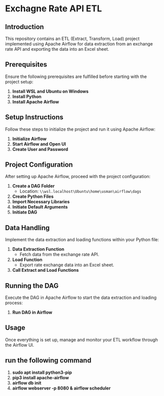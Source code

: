 # Exchagne Rate API ETL

## Introduction
This repository contains an ETL (Extract, Transform, Load) project implemented using Apache Airflow for data extraction from an exchange rate API and exporting the data into an Excel sheet.

## Prerequisites
Ensure the following prerequisites are fulfilled before starting with the project setup:
1. **Install WSL and Ubuntu on Windows**
2. **Install Python**
3. **Install Apache Airflow**

## Setup Instructions
Follow these steps to initialize the project and run it using Apache Airflow:

1. **Initialize Airflow**
2. **Start Airflow and Open UI**
3. **Create User and Password**

## Project Configuration
After setting up Apache Airflow, proceed with the project configuration:

1. **Create a DAG Folder**
   - Location: `\\wsl.localhost\Ubuntu\home\usman\airflow\dags`
2. **Create Python Files**
3. **Import Necessary Libraries**
4. **Initiate Default Arguments**
5. **Initiate DAG**

## Data Handling
Implement the data extraction and loading functions within your Python file:

1. **Data Extraction Function**
   - Fetch data from the exchange rate API.
2. **Load Function**
   - Export rate exchange data into an Excel sheet.
3. **Call Extract and Load Functions**

## Running the DAG
Execute the DAG in Apache Airflow to start the data extraction and loading process:
1. **Run DAG in Airflow**

## Usage
Once everything is set up, manage and monitor your ETL workflow through the Airflow UI.

## run the following command
1. **sudo apt install python3-pip**
2. **pip3 install apache-airflow**
3. **airflow db init**
4. **airflow webserver -p 8080 & airflow scheduler**

